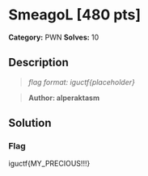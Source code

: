 # SmeagoL [480 pts]

**Category:** PWN
**Solves:** 10

## Description
>*flag format: iguctf{placeholder}*

>**Author: alperaktasm**

## Solution

### Flag
iguctf{MY_PRECIOUS!!!}
